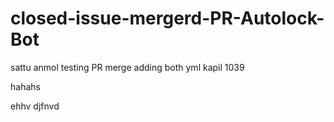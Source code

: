 # closed-issue-mergerd-PR-Autolock-Bot
sattu
anmol
testing PR merge
adding both yml
kapil 1039


hahahs



ehhv
djfnvd



